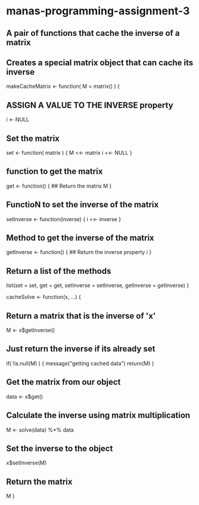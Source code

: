 # manas-programming-assignment-3

## A pair of functions that cache the inverse of a matrix


## Creates a special matrix object that can cache its inverse
makeCacheMatrix <- function( M = matrix() ) {
  
  ## ASSIGN A VALUE TO THE INVERSE property
  i <- NULL
  
  ## Set the matrix
  set <- function( matrix ) {
    M <<- matrix
    i <<- NULL
  }
  
  ##  function to get the matrix
  get <- function() {
    ## Return the matrix
    M
  }
  
  ## FunctioN to set the inverse of the matrix
  setInverse <- function(inverse) {
    i <<- inverse
  }
  
  ## Method to get the inverse of the matrix
  getInverse <- function() {
    ## Return the inverse property
    i
  }
  
  ## Return a list of the methods
  list(set = set, get = get,
       setInverse = setInverse,
       getInverse = getInverse)
}

cacheSolve <- function(x, ...) {
  
  ## Return a matrix that is the inverse of 'x'
  M <- x$getInverse()
  
  ## Just return the inverse if its already set
  if( !is.null(M) ) {
    message("getting cached data")
    return(M)
  }
  
  ## Get the matrix from our object
  data <- x$get()
  
  ## Calculate the inverse using matrix multiplication
  M <- solve(data) %*% data
  
  ## Set the inverse to the object
  x$setInverse(M)
  
  ## Return the matrix
  M
}

